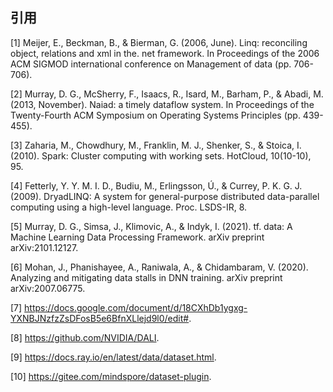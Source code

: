 ## 引用
\[1\] Meijer, E., Beckman, B., & Bierman, G. (2006, June). Linq:
reconciling object, relations and xml in the. net framework. In
Proceedings of the 2006 ACM SIGMOD international conference on
Management of data (pp. 706-706).

\[2\] Murray, D. G., McSherry, F., Isaacs, R., Isard, M., Barham, P., &
Abadi, M. (2013, November). Naiad: a timely dataflow system. In
Proceedings of the Twenty-Fourth ACM Symposium on Operating Systems
Principles (pp. 439-455).

\[3\] Zaharia, M., Chowdhury, M., Franklin, M. J., Shenker, S., & Stoica,
I. (2010). Spark: Cluster computing with working sets. HotCloud,
10(10-10), 95.

\[4\] Fetterly, Y. Y. M. I. D., Budiu, M., Erlingsson, Ú., & Currey, P.
K. G. J. (2009). DryadLINQ: A system for general-purpose distributed
data-parallel computing using a high-level language. Proc. LSDS-IR, 8.

\[5\] Murray, D. G., Simsa, J., Klimovic, A., & Indyk, I. (2021). tf.
data: A Machine Learning Data Processing Framework. arXiv preprint
arXiv:2101.12127.

\[6\] Mohan, J., Phanishayee, A., Raniwala, A., & Chidambaram, V. (2020).
Analyzing and mitigating data stalls in DNN training. arXiv preprint
arXiv:2007.06775.

\[7\] https://docs.google.com/document/d/18CXhDb1ygxg-YXNBJNzfzZsDFosB5e6BfnXLlejd9l0/edit#.

\[8\] https://github.com/NVIDIA/DALI.

\[9\] https://docs.ray.io/en/latest/data/dataset.html.

\[10\] https://gitee.com/mindspore/dataset-plugin.